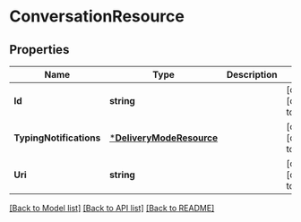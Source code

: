 # ConversationResource

## Properties
Name | Type | Description | Notes
------------ | ------------- | ------------- | -------------
**Id** | **string** |  | [optional] [default to null]
**TypingNotifications** | [***DeliveryModeResource**](DeliveryModeResource.md) |  | [optional] [default to null]
**Uri** | **string** |  | [optional] [default to null]

[[Back to Model list]](../README.md#documentation-for-models) [[Back to API list]](../README.md#documentation-for-api-endpoints) [[Back to README]](../README.md)


